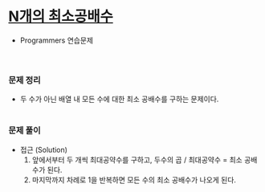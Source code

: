 # [N개의 최소공배수](https://programmers.co.kr/learn/courses/30/lessons/12953)
- Programmers 연습문제  
<br><br>

### 문제 정리
- 두 수가 아닌 배열 내 모든 수에 대한 최소 공배수를 구하는 문제이다.
  <br><br>

### 문제 풀이
- 접근 (Solution)
   1. 앞에서부터 두 개씩 최대공약수를 구하고, 두수의 곱 / 최대공약수 = 최소 공배수가 된다.
   2. 마지막까지 차례로 1을 반복하면 모든 수의 최소 공배수가 나오게 된다.
    